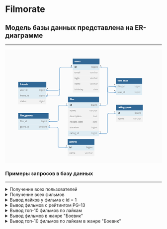 # Filmorate

## Модель базы данных представлена на ER-диаграмме

---
![Модель базы данных](src/main/resources/Filmorate_DB_Schema.PNG)

### Примеры запросов в базу данных

---

<details>
  <summary>Получение всех пользователей</summary>

```sql
    SELECT *
    FROM users;
```
</details>

<details>
  <summary>Получение всех фильмов</summary>

```sql
    SELECT *
    FROM films;
```
</details>  

<details>
  <summary>Вывод лайков у фильма с id = 1</summary>

```sql
    SELECT f.name AS film_name,
	       u.name AS user_name
    FROM films AS f
    INNER JOIN film_likes AS fl ON f.id = fl.film_id
    INNER JOIN users AS u ON fl.user_id = u.id
    WHERE f.id = 1;
```
</details>  

<details>
  <summary>Вывод фильмов с рейтингом PG-13</summary>

```sql
    SELECT f.name AS film_name,
	       rm.name AS rating
    FROM films AS f
    INNER JOIN ratings_mpa AS rm ON f.rating_id = rm.id
    WHERE rm.name = 'PG-13';
```
</details> 

<details>
  <summary>Вывод топ-10 фильмов по лайкам</summary>

```sql
    SELECT f.name AS film_name,
	       COUNT(fl.film_id) AS count_likes
    FROM films AS f
    LEFT OUTER JOIN film_likes AS fl ON f.id = fl.film_id
    GROUP BY film_name
    ORDER BY count_likes DESC
    LIMIT 10;
```
</details>

<details>
  <summary>Вывод фильмов в жанре "Боевик"</summary>

```sql
    SELECT f.name AS film_name
    FROM films AS f
    INNER JOIN film_genres AS fg ON f.id = fg.film_id
    INNER JOIN genres AS g ON fg.genre_id = g.id
    WHERE g.name = 'Боевик';
```
</details>

<details>
  <summary>Вывод топ-10 фильмов по лайкам в жанре "Боевик"</summary>

```sql
    SELECT f.name AS film_name,
	       COUNT(fl.film_id) AS count_likes
    FROM films AS f
    INNER JOIN film_genres AS fg ON f.id = fg.film_id
    INNER JOIN genres AS g ON fg.genre_id = g.id
    LEFT OUTER JOIN film_likes AS fl ON f.id = fl.film_id
    WHERE g.name = 'Боевик'
    GROUP BY film_name
    ORDER BY count_likes DESC
    LIMIT 10;
```
</details>
